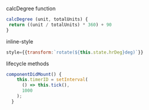
calcDegree function
```js
calcDegree (unit, totalUnits) {
 return ((unit / totalUnits) * 360) + 90
}
```

inline-style
```js
style={{transform:`rotate(${this.state.hrDeg}deg)`}}
```

lifecycle methods
```js
componentDidMount() {
    this.timerID = setInterval(
      () => this.tick(),
      1000
    );
  }
```
